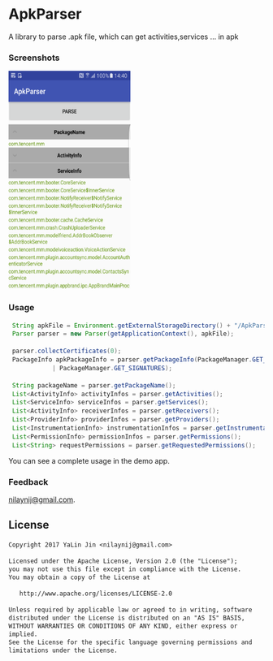 # ApkParser
A library to parse .apk file, which can get activities,services ... in apk

### Screenshots
<img src="https://github.com/jinkg/Screenshots/blob/master/ApkParser/apkparser.png" width="240" height="430">

### Usage

```java
 String apkFile = Environment.getExternalStorageDirectory() + "/ApkParser/weixin.apk";
 Parser parser = new Parser(getApplicationContext(), apkFile);

 parser.collectCertificates(0);
 PackageInfo apkPackageInfo = parser.getPackageInfo(PackageManager.GET_PERMISSIONS
            | PackageManager.GET_SIGNATURES);

 String packageName = parser.getPackageName();
 List<ActivityInfo> activityInfos = parser.getActivities();
 List<ServiceInfo> serviceInfos = parser.getServices();
 List<ActivityInfo> receiverInfos = parser.getReceivers();
 List<ProviderInfo> providerInfos = parser.getProviders();
 List<InstrumentationInfo> instrumentationInfos = parser.getInstrumentations();
 List<PermissionInfo> permissionInfos = parser.getPermissions();
 List<String> requestPermissions = parser.getRequestedPermissions();
```

You can see a complete usage in the demo app.

### Feedback

nilaynij@gmail.com.

## License

    Copyright 2017 YaLin Jin <nilaynij@gmail.com>

    Licensed under the Apache License, Version 2.0 (the "License");
    you may not use this file except in compliance with the License.
    You may obtain a copy of the License at

       http://www.apache.org/licenses/LICENSE-2.0

    Unless required by applicable law or agreed to in writing, software
    distributed under the License is distributed on an "AS IS" BASIS,
    WITHOUT WARRANTIES OR CONDITIONS OF ANY KIND, either express or implied.
    See the License for the specific language governing permissions and
    limitations under the License.
